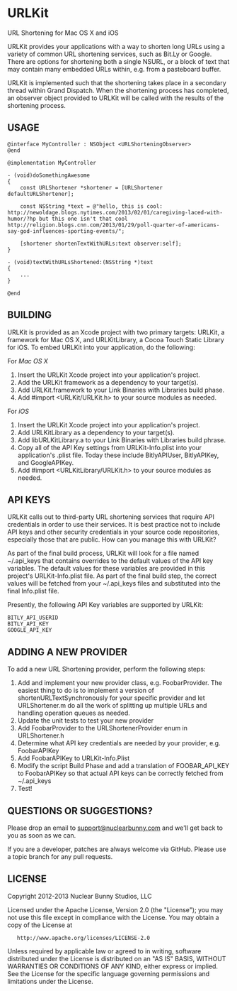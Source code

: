URLKit
======

URL Shortening for Mac OS X and iOS

URLKit provides your applications with a way to shorten long URLs using a 
variety of common URL shortening services, such as Bit.Ly or Google. There are
options for shortening both a single NSURL, or a block of text that may contain
many embedded URLs within, e.g. from a pasteboard buffer.

URLKit is implemented such that the shortening takes place in a secondary
thread within Grand Dispatch. When the shortening process has completed, an
observer object provided to URLKit will be called with the results of the
shortening process.


USAGE
-----

````objc
@interface MyController : NSObject <URLShorteningObserver>
@end

@implementation MyController

- (void)doSomethingAwesome
{
    const URLShortener *shortener = [URLShortener defaultURLShortener];
    
    const NSString *text = @"hello, this is cool: http://newoldage.blogs.nytimes.com/2013/02/01/caregiving-laced-with-humor/?hp but this one isn't that cool http://religion.blogs.cnn.com/2013/01/29/poll-quarter-of-americans-say-god-influences-sporting-events/";

    [shortener shortenTextWithURLs:text observer:self];
}

- (void)textWithURLsShortened:(NSString *)text
{
    ...
}

@end
````


BUILDING
--------

URLKit is provided as an Xcode project with two primary targets: URLKit, a
framework for Mac OS X, and URLKitLibrary, a Cocoa Touch Static Library for
iOS. To embed URLKit into your application, do the following:

For *Mac OS X*
 1. Insert the URLKit Xcode project into your application's project.
 2. Add the URLKit framework as a dependency to your target(s).
 3. Add URLKit.framework to your Link Binaries with Libraries build phase.
 4. Add #import <URLKit/URLKit.h> to your source modules as needed.

For *iOS*
 1. Insert the URLKit Xcode project into your application's project.
 2. Add URLKitLibrary as a dependency to your target(s).
 3. Add libURLKitLibrary.a to your Link Binaries with Libraries build phrase.
 4. Copy all of the API Key settings from URLKit-Info.plist into your
    application's .plist file. Today these include BitlyAPIUser, BitlyAPIKey, and
    GoogleAPIKey.
 5. Add #import <URLKitLibrary/URLKit.h> to your source modules as needed.


API KEYS
--------

URLKit calls out to third-party URL shortening services that require API 
credentials in order to use their services. It is best practice not to include
API keys and other security credentials in your source code repositories,
especially those that are public. How can you manage this with URLKit?

As part of the final build process, URLKit will look for a file named 
~/.api_keys that contains overrides to the default values of the API key 
variables. The default values for these variables are provided in this project's
URLKit-Info.plist file. As part of the final build step, the correct values 
will be fetched from your ~/.api_keys files and substituted into the final
Info.plist file.

Presently, the following API Key variables are supported by URLKit:

```
BITLY_API_USERID
BITLY_API_KEY
GOOGLE_API_KEY
````


ADDING A NEW PROVIDER
---------------------

To add a new URL Shortening provider, perform the following steps:

 1. Add and implement your new provider class, e.g. FoobarProvider. The easiest
    thing to do is to implement a version of shortenURLTextSynchronously for
    your specific provider and let URLShortener.m do all the work of splitting
    up multiple URLs and handling operation queues as needed.
 2. Update the unit tests to test your new provider
 3. Add FoobarProvider to the URLShortenerProvider enum in URLShortener.h
 4. Determine what API key credentials are needed by your provider, e.g.
    FoobarAPIKey
 5. Add FoobarAPIKey to URLKit-Info.Plist
 6. Modify the script Build Phase and add a translation of FOOBAR_API_KEY to
    FoobarAPIKey so that actual API keys can be correctly fetched from 
    ~/.api_keys
 7. Test!


QUESTIONS OR SUGGESTIONS?
-------------------------

Please drop an email to support@nuclearbunny.com and we'll get back to you as
soon as we can.

If you are a developer, patches are always welcome via GitHub. Please use a
topic branch for any pull requests.


LICENSE
-------
Copyright 2012-2013 Nuclear Bunny Studios, LLC

   Licensed under the Apache License, Version 2.0 (the "License");
   you may not use this file except in compliance with the License.
   You may obtain a copy of the License at

       http://www.apache.org/licenses/LICENSE-2.0

   Unless required by applicable law or agreed to in writing, software
   distributed under the License is distributed on an "AS IS" BASIS,
   WITHOUT WARRANTIES OR CONDITIONS OF ANY KIND, either express or implied.
   See the License for the specific language governing permissions and
   limitations under the License.
